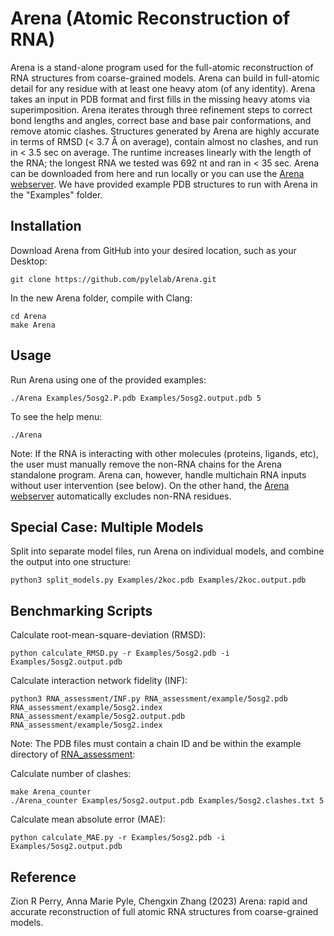 # Arena (Atomic Reconstruction of RNA)

Arena is a stand-alone program used for the full-atomic reconstruction of RNA structures from coarse-grained models. Arena can build in full-atomic detail for any residue with at least one heavy atom (of any identity). Arena takes an input in PDB format and first fills in the missing heavy atoms via superimposition. Arena iterates through three refinement steps to correct bond lengths and angles, correct base and base pair conformations, and remove atomic clashes. Structures generated by Arena are highly accurate in terms of RMSD (< 3.7 Å on average), contain almost no clashes, and run in < 3.5 sec on average. The runtime increases linearly with the length of the RNA; the longest RNA we tested was 692 nt and ran in < 35 sec. Arena can be downloaded from here and run locally or you can use the [Arena webserver](https://zhanggroup.org/Arena/). We have provided example PDB structures to run with Arena in the "Examples" folder.

## Installation

Download Arena from GitHub into your desired location, such as your Desktop:
```
git clone https://github.com/pylelab/Arena.git
```

In the new Arena folder, compile with Clang:
```
cd Arena
make Arena
```

## Usage

Run Arena using one of the provided examples:
```
./Arena Examples/5osg2.P.pdb Examples/5osg2.output.pdb 5
```

To see the help menu:
```
./Arena
```
Note: If the RNA is interacting with other molecules (proteins, ligands, etc), the user must manually remove the non-RNA chains for the Arena standalone program. Arena can, however, handle multichain RNA inputs without user intervention (see below). On the other hand, the [Arena webserver](https://zhanggroup.org/Arena/) automatically excludes non-RNA residues.

## Special Case: Multiple Models

Split into separate model files, run Arena on individual models, and combine the output into one structure:
```
python3 split_models.py Examples/2koc.pdb Examples/2koc.output.pdb
```

## Benchmarking Scripts

Calculate root-mean-square-deviation (RMSD):
```
python calculate_RMSD.py -r Examples/5osg2.pdb -i Examples/5osg2.output.pdb
```

Calculate interaction network fidelity (INF):
```
python3 RNA_assessment/INF.py RNA_assessment/example/5osg2.pdb RNA_assessment/example/5osg2.index RNA_assessment/example/5osg2.output.pdb RNA_assessment/example/5osg2.index
```
Note: The PDB files must contain a chain ID and be within the example directory of [RNA_assessment](https://github.com/RNA-Puzzles/RNA_assessment/tree/master): 

Calculate number of clashes:
```
make Arena_counter
./Arena_counter Examples/5osg2.output.pdb Examples/5osg2.clashes.txt 5
```

Calculate mean absolute error (MAE):
```
python calculate_MAE.py -r Examples/5osg2.pdb -i Examples/5osg2.output.pdb
```

## Reference
Zion R Perry, Anna Marie Pyle, Chengxin Zhang (2023)
Arena: rapid and accurate reconstruction of full atomic RNA structures from coarse-grained models.

